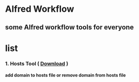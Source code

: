 # Alfred Workflow
## some Alfred workflow tools for everyone

# list

### 1. Hosts Tool  ( [Download](https://github.com/antscript/AlfredWorkflow/blob/master/hostsTool/hostsTool.alfredworkflow) )
#### add domain to hosts file or remove domain from hosts file

